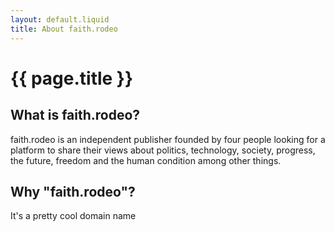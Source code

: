 ```yaml
---
layout: default.liquid
title: About faith.rodeo
---
```

<div class="head">
    <h1 class="index-header">{{ page.title }}</h1>
</div>

## What is faith.rodeo?
faith.rodeo is an independent publisher founded by four people looking for a platform to share their views about politics, technology, society, progress, the future, freedom and the human condition among other things.

## Why "faith.rodeo"?
It's a pretty cool domain name

